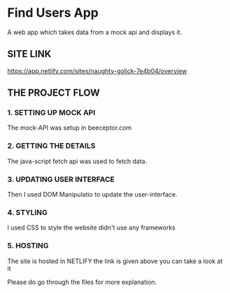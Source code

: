 # Find Users App
A web app which takes data from a mock api and displays it.

## SITE LINK
https://app.netlify.com/sites/naughty-golick-7e4b04/overview

## THE PROJECT FLOW
### 1. SETTING UP MOCK API
The mock-API was setup in beeceptor.com

### 2. GETTING THE DETAILS
The java-script fetch api was used to fetch data.

### 3. UPDATING USER INTERFACE
Then I used DOM Manipulatio to update the user-interface.

### 4. STYLING
I used CSS to style the website didn't use any frameworks

### 5. HOSTING
The site is hosted in NETLIFY the link is given above you can take a look at it

Please do go through the files for more explanation.
